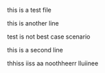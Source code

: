 this is a test file 

this is another line

test is not best case scenario


this is a second line

thhiss  iiss  aa noothheerr  lluiinee
